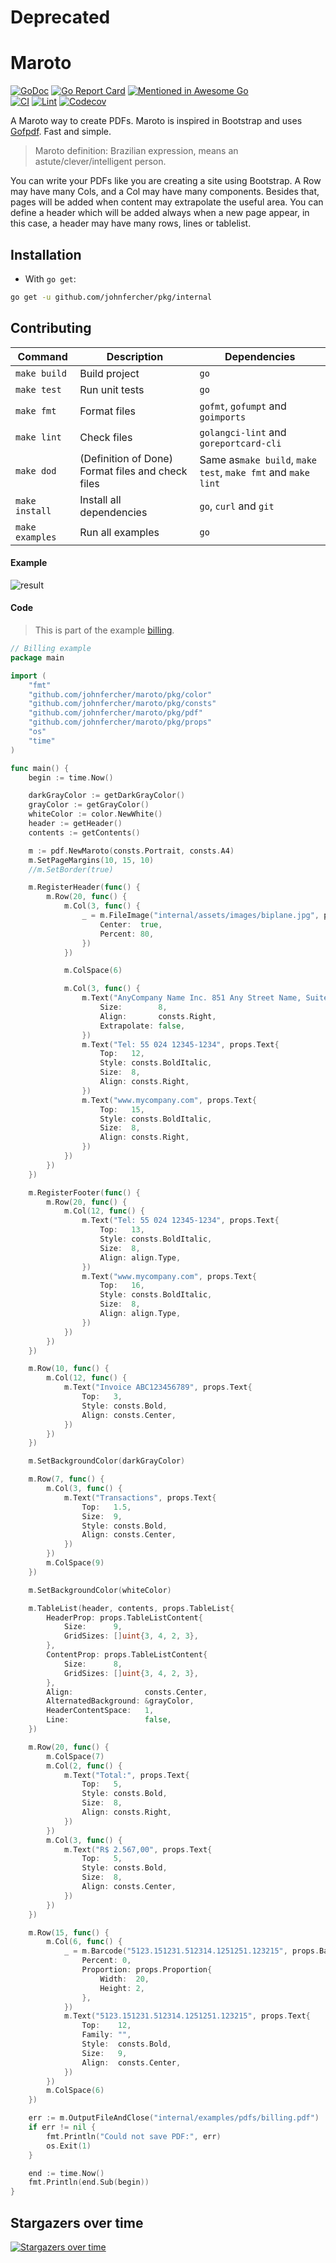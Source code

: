 # Deprecated

# Maroto

[![GoDoc](https://godoc.org/github.com/johnfercher/maroto?status.svg)](https://godoc.org/github.com/johnfercher/maroto)
[![Go Report Card](https://goreportcard.com/badge/github.com/johnfercher/maroto)](https://goreportcard.com/report/github.com/johnfercher/maroto)
[![Mentioned in Awesome Go](https://awesome.re/mentioned-badge.svg)](https://github.com/avelino/awesome-go#template-engines)  
[![CI](https://github.com/johnfercher/maroto/actions/workflows/goci.yml/badge.svg)](https://github.com/johnfercher/maroto/actions/workflows/goci.yml)
[![Lint](https://github.com/johnfercher/maroto/actions/workflows/golangci-lint.yml/badge.svg)](https://github.com/johnfercher/maroto/actions/workflows/golangci-lint.yml)
[![Codecov](https://img.shields.io/codecov/c/github/johnfercher/maroto)](https://codecov.io/gh/johnfercher/maroto)

A Maroto way to create PDFs. Maroto is inspired in Bootstrap and uses [Gofpdf](https://github.com/jung-kurt/gofpdf). Fast and simple.

> Maroto definition: Brazilian expression, means an astute/clever/intelligent person.

You can write your PDFs like you are creating a site using Bootstrap. A Row may have many Cols, and a Col may have many components.
Besides that, pages will be added when content may extrapolate the useful area. You can define a header which will be added
always when a new page appear, in this case, a header may have many rows, lines or tablelist.

## Installation

* With `go get`:

```bash
go get -u github.com/johnfercher/pkg/internal
```

## Contributing

| Command         | Description                                       | Dependencies                                                 |
|-----------------|---------------------------------------------------|--------------------------------------------------------------|
| `make build`    | Build project                                     | `go`                                                         |
| `make test`     | Run unit tests                                    | `go`                                                         |
| `make fmt`      | Format files                                      | `gofmt`, `gofumpt` and `goimports`                           |
| `make lint`     | Check files                                       | `golangci-lint` and `goreportcard-cli`                       |
| `make dod`      | (Definition of Done) Format files and check files | Same as`make build`, `make test`, `make fmt` and `make lint` | 
| `make install`  | Install all dependencies                          | `go`, `curl` and `git`                                       |
| `make examples` | Run all examples                                  | `go`                                                         |

#### Example
![result](../assets/images/result.png)

#### Code
> This is part of the example [billing](internal/examples/billing).
```go
// Billing example
package main

import (
	"fmt"
	"github.com/johnfercher/maroto/pkg/color"
	"github.com/johnfercher/maroto/pkg/consts"
	"github.com/johnfercher/maroto/pkg/pdf"
	"github.com/johnfercher/maroto/pkg/props"
	"os"
	"time"
)

func main() {
	begin := time.Now()

	darkGrayColor := getDarkGrayColor()
	grayColor := getGrayColor()
	whiteColor := color.NewWhite()
	header := getHeader()
	contents := getContents()

	m := pdf.NewMaroto(consts.Portrait, consts.A4)
	m.SetPageMargins(10, 15, 10)
	//m.SetBorder(true)

	m.RegisterHeader(func() {
		m.Row(20, func() {
			m.Col(3, func() {
				_ = m.FileImage("internal/assets/images/biplane.jpg", props.Rect{
					Center:  true,
					Percent: 80,
				})
			})

			m.ColSpace(6)

			m.Col(3, func() {
				m.Text("AnyCompany Name Inc. 851 Any Street Name, Suite 120, Any City, CA 45123.", props.Text{
					Size:        8,
					Align:       consts.Right,
					Extrapolate: false,
				})
				m.Text("Tel: 55 024 12345-1234", props.Text{
					Top:   12,
					Style: consts.BoldItalic,
					Size:  8,
					Align: consts.Right,
				})
				m.Text("www.mycompany.com", props.Text{
					Top:   15,
					Style: consts.BoldItalic,
					Size:  8,
					Align: consts.Right,
				})
			})
		})
	})

	m.RegisterFooter(func() {
		m.Row(20, func() {
			m.Col(12, func() {
				m.Text("Tel: 55 024 12345-1234", props.Text{
					Top:   13,
					Style: consts.BoldItalic,
					Size:  8,
					Align: align.Type,
				})
				m.Text("www.mycompany.com", props.Text{
					Top:   16,
					Style: consts.BoldItalic,
					Size:  8,
					Align: align.Type,
				})
			})
		})
	})

	m.Row(10, func() {
		m.Col(12, func() {
			m.Text("Invoice ABC123456789", props.Text{
				Top:   3,
				Style: consts.Bold,
				Align: consts.Center,
			})
		})
	})

	m.SetBackgroundColor(darkGrayColor)

	m.Row(7, func() {
		m.Col(3, func() {
			m.Text("Transactions", props.Text{
				Top:   1.5,
				Size:  9,
				Style: consts.Bold,
				Align: consts.Center,
			})
		})
		m.ColSpace(9)
	})

	m.SetBackgroundColor(whiteColor)

	m.TableList(header, contents, props.TableList{
		HeaderProp: props.TableListContent{
			Size:      9,
			GridSizes: []uint{3, 4, 2, 3},
		},
		ContentProp: props.TableListContent{
			Size:      8,
			GridSizes: []uint{3, 4, 2, 3},
		},
		Align:                consts.Center,
		AlternatedBackground: &grayColor,
		HeaderContentSpace:   1,
		Line:                 false,
	})

	m.Row(20, func() {
		m.ColSpace(7)
		m.Col(2, func() {
			m.Text("Total:", props.Text{
				Top:   5,
				Style: consts.Bold,
				Size:  8,
				Align: consts.Right,
			})
		})
		m.Col(3, func() {
			m.Text("R$ 2.567,00", props.Text{
				Top:   5,
				Style: consts.Bold,
				Size:  8,
				Align: consts.Center,
			})
		})
	})

	m.Row(15, func() {
		m.Col(6, func() {
			_ = m.Barcode("5123.151231.512314.1251251.123215", props.Barcode{
				Percent: 0,
				Proportion: props.Proportion{
					Width:  20,
					Height: 2,
				},
			})
			m.Text("5123.151231.512314.1251251.123215", props.Text{
				Top:    12,
				Family: "",
				Style:  consts.Bold,
				Size:   9,
				Align:  consts.Center,
			})
		})
		m.ColSpace(6)
	})

	err := m.OutputFileAndClose("internal/examples/pdfs/billing.pdf")
	if err != nil {
		fmt.Println("Could not save PDF:", err)
		os.Exit(1)
	}

	end := time.Now()
	fmt.Println(end.Sub(begin))
}
```

## Stargazers over time

[![Stargazers over time](https://starchart.cc/johnfercher/maroto.svg)](https://starchart.cc/johnfercher/maroto)

